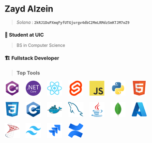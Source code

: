 # Zayd Alzein
> *Solana* : **`2kRJ1DuPXmqFyfUTGjurgv4dbC2MmLRMdzSmKTJM7oZ9`**

### 📓 Student at UIC
> BS in Computer Science
> 
### 🏗️ Fullstack Developer


> ### Top Tools
<div style="margin-bottom: 20px;gap:20px; display: flex ;flex-wrap: wrap;">
<img src="devicons/csharp-original.svg" style="width:50px;"/>
<img src="devicons/dotnetcore-original.svg" style="width:50px;"/>
<img src="devicons/react-original.svg" style="width:50px;"/>
<img src="devicons/svelte-original.svg" style="width:50px;"/>
<img src="devicons/javascript-original.svg" style="width:50px;"/>
<img src="devicons/python-original.svg" style="width:50px;"/>
<img src="devicons/html5-original.svg" style="width:50px;"/>
<img src="devicons/css3-original.svg" style="width:50px;"/>
<img src="devicons/cplusplus-original.svg" style="width:50px;"/>
<img src="devicons/docker-original.svg" style="width:50px;"/>
<img src="devicons/mysql-original.svg" style="width:50px;"/>
<img src="devicons/java-original.svg" style="width:50px;"/>
<img src="devicons/mongodb-original.svg" style="width:50px;"/>
<img src="devicons/azure-original.svg" style="width:50px;"/>
<img src="devicons/microsoftsqlserver-original.svg" style="width:50px;"/>
<img src="devicons/tailwindcss-original.svg" style="width:50px;"/>
<img src="devicons/jira-original.svg" style="width:50px;"/>
<img src="devicons/confluence-original.svg" style="width:50px;"/>
</div>


